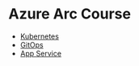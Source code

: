 # Azure Arc Course

- [Kubernetes](k8s/README.md)
- [GitOps](k8s/gitops.md)
- [App Service](appservice/README.md)

